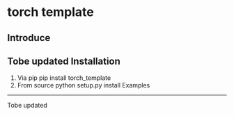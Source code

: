 # torch template
Introduce
------------
Tobe updated
Installation
------------
1. Via pip
pip install torch_template
2. From source
python setup.py install
Examples
------------
Tobe updated
